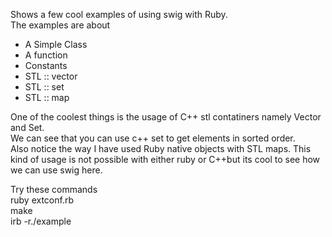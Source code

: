 Shows a few cool examples of using swig with Ruby.   
The examples are about
* A Simple Class   
* A function   
* Constants  
* STL :: vector   
* STL :: set     
* STL :: map     

One of the coolest things is the usage of C++ stl contatiners namely Vector and Set.  
We can see that you can use c++ set to get elements in sorted order.  
Also notice the way I have used Ruby native objects with STL maps. This kind of 
usage is not possible with either ruby or C++but its cool to see how we can use swig here.

Try these commands    
ruby extconf.rb    
make    
irb -r./example    

